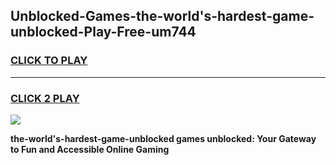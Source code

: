
## Unblocked-Games-the-world's-hardest-game-unblocked-Play-Free-um744
<h3>
<a href="https://premium76.site?title=the-world's-hardest-game-unblocked&ref=15A">CLICK TO PLAY</a></h3>
<hr>

<h3>
<a href="https://premium76.site?title=the-world's-hardest-game-unblocked&ref=15A">CLICK 2 PLAY</a>
  
</h3>

<a href="https://premium76.site?title=the-world's-hardest-game-unblocked&ref=15A"><img src="https://clearcache.store/games.png"></a>


**the-world's-hardest-game-unblocked games unblocked: Your Gateway to Fun and Accessible Online Gaming**
